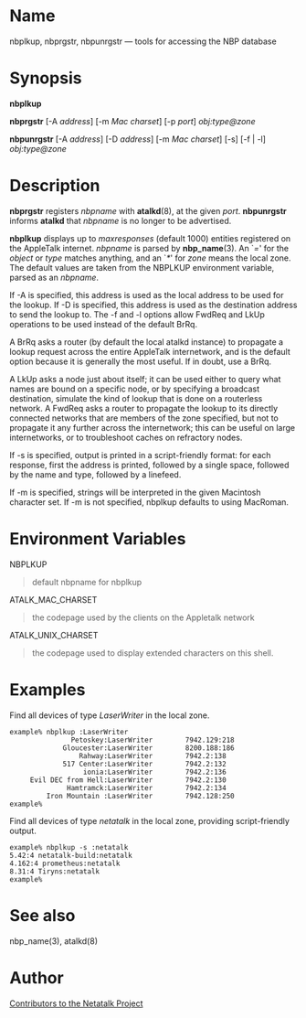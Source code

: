 # Name

nbplkup, nbprgstr, nbpunrgstr — tools for accessing the NBP database

# Synopsis

**nbplkup**

**nbprgstr** [-A *address*] [-m *Mac charset*] [-p *port*] *obj:type@zone*

**nbpunrgstr** [-A *address*] [-D *address*] [-m *Mac charset*] [-s] [-f | -l] *obj:type@zone*

# Description

**nbprgstr** registers *nbpname* with **atalkd**(8), at the given
*port*. **nbpunrgstr** informs **atalkd** that *nbpname* is no longer to
be advertised.

**nbplkup** displays up to *maxresponses* (default 1000) entities
registered on the AppleTalk internet. *nbpname* is parsed by
**nbp_name**(3). An \`*=*' for the *object* or *type* matches anything,
and an \`*\**' for *zone* means the local zone. The default values are
taken from the NBPLKUP environment variable, parsed as an *nbpname*.

If -A is specified, this address is used as the local address to be used for the lookup.
If -D is specified, this address is used as the destination address to send the lookup to.
The -f and -l options allow FwdReq and LkUp operations to be used instead of the
default BrRq.

A BrRq asks a router (by default the local atalkd instance) to propagate a lookup request
across the entire AppleTalk internetwork, and is the default option because it is
generally the most useful.  If in doubt, use a BrRq.

A LkUp asks a node just about itself; it can be used either to query what names are bound
on a specific node, or by specifying a broadcast destination, simulate the kind of lookup
that is done on a routerless network.  A FwdReq asks a router to propagate the lookup to
its directly connected networks that are members of the zone specified, but not to
propagate it any further across the internetwork; this can be useful on large
internetworks, or to troubleshoot caches on refractory nodes.

If -s is specified, output is printed in a script-friendly format: for each
response, first the address is printed, followed by a single space, followed
by the name and type, followed by a linefeed.

If -m is specified, strings will be interpreted in the given Macintosh character set.
If -m is not specified, nbplkup defaults to using MacRoman.

# Environment Variables

NBPLKUP

> default nbpname for nbplkup

ATALK_MAC_CHARSET

> the codepage used by the clients on the Appletalk network

ATALK_UNIX_CHARSET

> the codepage used to display extended characters on this shell.

# Examples

Find all devices of type *LaserWriter* in the local zone.

    example% nbplkup :LaserWriter
                   Petoskey:LaserWriter        7942.129:218
                 Gloucester:LaserWriter        8200.188:186
                     Rahway:LaserWriter        7942.2:138
                 517 Center:LaserWriter        7942.2:132
                      ionia:LaserWriter        7942.2:136
         Evil DEC from Hell:LaserWriter        7942.2:130
                  Hamtramck:LaserWriter        7942.2:134
             Iron Mountain :LaserWriter        7942.128:250
    example%
    
Find all devices of type *netatalk* in the local zone, providing script-friendly
output.

    example% nbplkup -s :netatalk
    5.42:4 netatalk-build:netatalk
    4.162:4 prometheus:netatalk
    8.31:4 Tiryns:netatalk
    example%

# See also

nbp_name(3), atalkd(8)

# Author

[Contributors to the Netatalk Project](https://netatalk.io/contributors)
